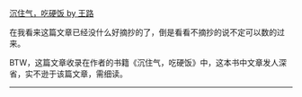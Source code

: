 [沉住气，吃硬饭 by 王路](https://mp.weixin.qq.com/s/QC60Dvb94VBeK0-icynuDw)

在我看来这篇文章已经没什么好摘抄的了，倒是看看不摘抄的说不定可以数的过来。

BTW，这篇文章收录在作者的书籍《沉住气，吃硬饭》中，这本书中文章发人深省，实不逊于该篇文章，需细读。

-----

